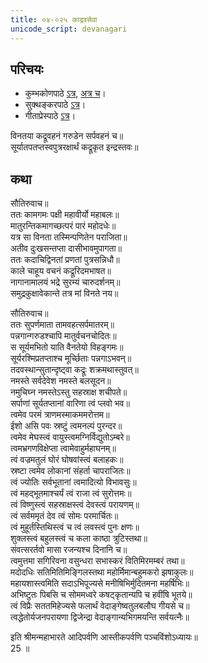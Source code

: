 ```yaml
---  
title: ०४-०२५ काद्रवसेवा
unicode_script: devanagari
---  
```


## परिचयः
- कुम्भकोणपाठे [ऽत्र](https://archive.org/details/mahAbhArata-kumbhakoNam/page/n369), [अत्र च](https://sanskritdocuments.org/mirrors/mahabharata/mbhK/mahabharata-k-01-sa.html)।
- सुक्थङ्करपाठे [ऽत्र](http://bombay.indology.info/mahabharata/text/UD/MBh01.txt)।
- गीताप्रेस्पाठे [ऽत्र](https://archive.org/stream/mahabharata01ramauoft#page/564/mode/2up)।

विनतया कद्रूवहनं गरुडेन सर्पवहनं च॥  
सूर्यातपतप्तस्वपुत्ररक्षार्थं कद्रूकृत इन्द्रस्तवः॥  

## कथा

सौतिरुवाच॥  
ततः कामगमः पक्षी महावीर्यो महाबलः॥  
मातुरन्तिकमागच्छत्परं पारं महोदधेः॥  
यत्र सा विनता तस्मिन्पणितेन पराजिता॥  
अतीव दुःखसन्तप्ता दासीभावमुपागता॥  
ततः कदाचिद्विनतां प्रणतां पुत्रसन्निधौ॥  
काले चाहूय वचनं कद्रूरिदमभाषत॥  
नागानामालयं भद्रे सुरम्यं चारुदर्शनम्॥  
समुद्रकुक्षावेकान्ते तत्र मां विनते नय॥  

सौतिरुवाच॥  
ततः सुपर्णमाता तामवहत्सर्पमातरम्॥  
पन्नगान्गरुडश्चापि मातुर्वचनचोदितः॥  
स सूर्यमभितो याति वैनतेयो विहङ्गमः॥  
सूर्यरश्मिप्रतप्ताश्च मूर्च्छिताः पन्नगाऽभवन्॥  
तदवस्थान्सुतान्दृष्ट्वा कद्रूः शक्रमथास्तुवत्॥  
नमस्ते सर्वदेवेश नमस्ते बलसूदन॥  
नमुचिघ्न नमस्तेऽस्तु सहस्राक्ष शचीपते॥  
सर्पाणां सूर्यतप्तानां वारिणा त्वं प्लवो भव॥  
त्वमेव परमं त्राणमस्माकममरोत्तम॥  
ईशो असि पवः स्रष्टुं त्वमनल्पं पुरन्दर॥  
त्वमेव मेघस्त्वं वायुस्त्वमग्निर्विद्युतोऽम्बरे॥  
त्वमभ्रगणविक्षेप्ता त्वामेवाहुर्महाघनम्॥  
त्वं वज्रमतुलं घोरं घोषवांस्त्वं बलाहकः॥  
स्रष्टा त्वमेव लोकानां संहर्ता चापराजितः॥  
त्वं ज्योतिः सर्वभूतानां त्वमादित्यो विभावसुः॥  
त्वं महद्भूतमाश्चर्यं त्वं राजा त्वं सुरोत्तमः॥  
त्वं विष्णुस्त्वं सहस्राक्षस्त्वं देवस्त्वं परायणम्॥  
त्वं सर्वममृतं देव त्वं सोमः परमार्चितः॥  
त्वं मुहूर्तस्तिथिस्त्वं च त्वं लवस्त्वं पुनः क्षणः॥  
शुक्लस्त्वं बहुलस्त्वं च कला काष्ठा त्रुटिस्तथा॥  
संवत्सरर्तवो मासा रजन्यश्च दिनानि च॥  
त्वमुत्तमा सगिरिवना वसुन्धरा सभास्करं वितिमिरमम्बरं तथा॥  
मदोदधिः सतिमितिमिङ्गिलस्तथा महोर्मिमान्बहुमकरो झषाकुलः॥  
महायशास्त्वमिति सदाऽभिपूज्यसे मनीषिभिर्मुदितमना महर्षिभिः॥  
अभिष्टुतः पिबसि च सोममध्वरे कषट्कृतान्यपि च हवींषि भूतये॥  
त्वं विप्रैः सततमिहेज्यसे फलार्थं वेदाङ्गेष्वतुलबलौघ गीयसे च॥  
त्वद्धेतोर्यजनपरायणा द्विजेन्द्रा वेदाङ्गान्यभिगमयन्ति सर्वयत्नैः॥ 

इति श्रीमन्महाभारते आदिपर्वणि आस्तीकपर्वणि पञ्चविंशोऽध्यायः॥  
25 ॥  
